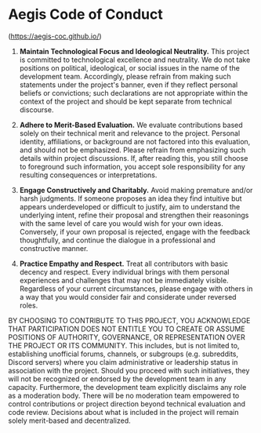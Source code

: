 # Aegis Code of Conduct

(https://aegis-coc.github.io/)

1. **Maintain Technological Focus and Ideological Neutrality.** This
   project is committed to technological excellence and neutrality. We
   do not take positions on political, ideological, or social issues
   in the name of the development team. Accordingly, please refrain
   from making such statements under the project's banner, even if
   they reflect personal beliefs or convictions; such declarations are
   not appropriate within the context of the project and should be
   kept separate from technical discourse.

2. **Adhere to Merit-Based Evaluation.** We evaluate contributions
   based solely on their technical merit and relevance to the
   project. Personal identity, affiliations, or background are not
   factored into this evaluation, and should not be emphasized. Please
   refrain from emphasizing such details within project
   discussions. If, after reading this, you still choose to foreground
   such information, you accept sole responsibility for any resulting
   consequences or interpretations.
	
3. **Engage Constructively and Charitably.** Avoid making premature
   and/or harsh judgments. If someone proposes an idea they find
   intuitive but appears underdeveloped or difficult to justify, aim
   to understand the underlying intent, refine their proposal and
   strengthen their reasonings with the same level of care you would
   wish for your own ideas. Conversely, if your own proposal is
   rejected, engage with the feedback thoughtfully, and continue the
   dialogue in a professional and constructive manner.
   
4. **Practice Empathy and Respect.** Treat all contributors with basic
   decency and respect. Every individual brings with them personal
   experiences and challenges that may not be immediately
   visible. Regardless of your current circumstances, please engage
   with others in a way that you would consider fair and considerate
   under reversed roles.

BY CHOOSING TO CONTRIBUTE TO THIS PROJECT, YOU ACKNOWLEDGE THAT
PARTICIPATION DOES NOT ENTITLE YOU TO CREATE OR ASSUME POSITIONS OF
AUTHORITY, GOVERNANCE, OR REPRESENTATION OVER THE PROJECT OR ITS
COMMUNITY. This includes, but is not limited to, establishing
unofficial forums, channels, or subgroups (e.g. subreddits, Discord
servers) where you claim administrative or leadership status in
association with the project. Should you proceed with such
initiatives, they will not be recognized or endorsed by the
development team in any capacity. Furthermore, the development team
explicitly disclaims any role as a moderation body. There will be no
moderation team empowered to control contributions or project
direction beyond technical evaluation and code review. Decisions about
what is included in the project will remain solely merit-based and
decentralized.

